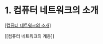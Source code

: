 # 1. 컴퓨터 네트워크의 소개

[[컴퓨터 네트워크의 소개]](https://github.com/mildsalmon/Study/blob/master/Network/%EC%BB%B4%ED%93%A8%ED%84%B0%20%EB%84%A4%ED%8A%B8%EC%9B%8C%ED%81%AC%EC%9D%98%20%EC%86%8C%EA%B0%9C.md)

[[컴퓨터 네트워크의 계층]]
